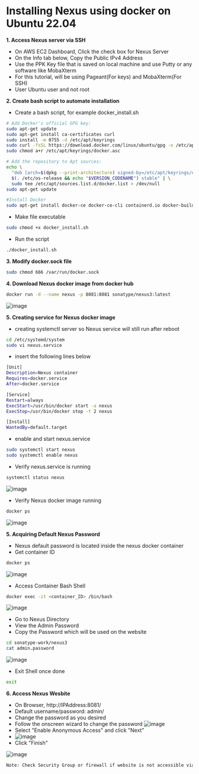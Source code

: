 # Installing Nexus using docker on Ubuntu 22.04

**1. Access Nexus server via SSH**
  - On AWS EC2 Dashboard, Click the check box for Nexus Server
  - On the Info tab below, Copy the Public IPv4 Address
  - Use the PPK Key file that is saved on local machine and use Putty or any software like MobaXterm
  - For this tutorial, will be using Pageant(For keys) and MobaXterm(For SSH)
  - User Ubuntu user and not root

**2. Create bash script to automate installation**
  - Create a bash script, for example docker_install.sh
```bash
# Add Docker's official GPG key:
sudo apt-get update
sudo apt-get install ca-certificates curl
sudo install -m 0755 -d /etc/apt/keyrings
sudo curl -fsSL https://download.docker.com/linux/ubuntu/gpg -o /etc/apt/keyrings/docker.asc
sudo chmod a+r /etc/apt/keyrings/docker.asc

# Add the repository to Apt sources:
echo \
  "deb [arch=$(dpkg --print-architecture) signed-by=/etc/apt/keyrings/docker.asc] https://download.docker.com/linux/ubuntu \
  $(. /etc/os-release && echo "$VERSION_CODENAME") stable" | \
  sudo tee /etc/apt/sources.list.d/docker.list > /dev/null
sudo apt-get update

#Install Docker
sudo apt-get install docker-ce docker-ce-cli containerd.io docker-buildx-plugin docker-compose-plugin
```
  - Make file executable
```bash
sudo chmod +x docker_install.sh
```
  - Run the script
```bash
./docker_install.sh
```
**3. Modify docker.sock file**
```bash
sudo chmod 666 /var/run/docker.sock
```

**4. Download Nexus docker image from docker hub**
```bash
docker run -d --name nexus -p 8081:8081 sonatype/nexus3:latest
```
  ![image](https://github.com/JRTugs/DevOps-CI-CD-on-AWS-EC2-instance/assets/29426766/c0566e8b-dba3-46f7-ba55-44c766b8a41c)

**5. Creating service for Nexus docker image**
  - creating systemctl server so Nexus service will still run after reboot
```bash
cd /etc/systemd/system
sudo vi nexus.service
```
  - insert the following lines below
```bash
[Unit]
Description=Nexus container
Requires=docker.service
After=docker.service

[Service]
Restart=always
ExecStart=/usr/bin/docker start -a nexus
ExecStop=/usr/bin/docker stop -t 2 nexus

[Install]
WantedBy=default.target
```
  - enable and start nexus.service
```bash
sudo systemctl start nexus
sudo systemctl enable nexus
```
  - Verify nexus.service is running
```bash
systemctl status nexus
```
  ![image](https://github.com/JRTugs/DevOps-CI-CD-on-AWS-EC2-instance/assets/29426766/fba5ff10-3310-48f8-a6fb-4640aa2b19f6)
  - Verify Nexus docker image running
```bash
docker ps
```
  ![image](https://github.com/JRTugs/DevOps-CI-CD-on-AWS-EC2-instance/assets/29426766/d452e4df-8a42-4013-afa9-7451991fb108)

**5. Acquiring Default Nexus Password**
  - Nexus default password is located inside the nexus docker container
  - Get container ID
```bash
docker ps
```
  ![image](https://github.com/JRTugs/DevOps-CI-CD-on-AWS-EC2-instance/assets/29426766/77a9d84e-2a98-4f6b-8b11-431ac2e0ff9b)

  - Access Container Bash Shell
```bash
docker exec -it <container_ID> /bin/bash
```
  ![image](https://github.com/JRTugs/DevOps-CI-CD-on-AWS-EC2-instance/assets/29426766/6fdd1d51-7012-4183-9b30-18ed2cca8443)

  - Go to Nexus Directory
  - View the Admin Password
  - Copy the Password which will be used on the website
```bash
cd sonatype-work/nexus3
cat admin.password
```
  ![image](https://github.com/JRTugs/DevOps-CI-CD-on-AWS-EC2-instance/assets/29426766/d64fc601-dc83-4be2-8272-0763bf356dce)
  - Exit Shell once done
```bash
exit
```
**6. Access Nexus Wesbite**
  - On Browser, http://IPAddress:8081/
  - Default username/password: admin/<password from container>
  - Change the password as you desired
  - Follow the onscreen wizard to change the password
    ![image](https://github.com/JRTugs/DevOps-CI-CD-on-AWS-EC2-instance/assets/29426766/a2cd914e-2e4b-489c-875f-17e98a7dfa71)
  - Select "Enable Anonymous Access" and click "Next"
  - ![image](https://github.com/JRTugs/DevOps-CI-CD-on-AWS-EC2-instance/assets/29426766/671f33aa-b6fa-4b7b-8c1d-9a159f8035d1)
  - Click "Finish"

![image](https://github.com/JRTugs/DevOps-CI-CD-on-AWS-EC2-instance/assets/29426766/982664cd-6c1d-4c97-b82a-657dcc9c3f7f)

```bash
Note: Check Security Group or firewall if website is not accessible via http://IP:PORT. 
```
  




